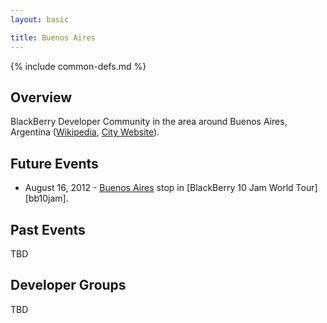 ```yaml
---
layout: basic

title: Buenos Aires
---
```

{% include common-defs.md %}

## Overview

BlackBerry Developer Community in the area around Buenos Aires, Argentina
([Wikipedia](http://en.wikipedia.org/wiki/Buenos_Aires), [City Website](http://www.buenosaires.gov.ar/)).

## Future Events

* August 16, 2012 - [Buenos Aires](http://www.blackberryjamworldtour.com/buenos-aires) stop in [BlackBerry 10 Jam World Tour][bb10jam].

## Past Events

TBD

## Developer Groups

TBD


